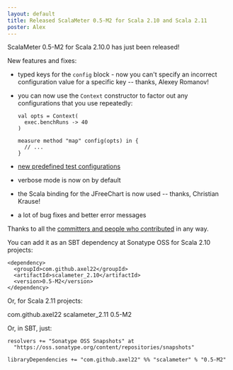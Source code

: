 ```yaml
---
layout: default
title: Released ScalaMeter 0.5-M2 for Scala 2.10 and Scala 2.11
poster: Alex
---
```



ScalaMeter 0.5-M2 for Scala 2.10.0 has just been released!

New features and fixes:
- typed keys for the `config` block - now you can't specify an incorrect configuration value for a specific key -- thanks, Alexey Romanov!
- you can now use the `Context` constructor to factor out any configurations that you use repeatedly:

      val opts = Context(
        exec.benchRuns -> 40
      )
    
      measure method "map" config(opts) in {
        // ...
      }

- [new predefined test configurations](http://scalameter.github.io/home/gettingstarted/0.5/configuration/index.html)
- verbose mode is now on by default
- the Scala binding for the JFreeChart is now used -- thanks, Christian Krause!
- a lot of bug fixes and better error messages

Thanks to all the [committers and people who contributed](http://scalameter.github.io/home/authors/) in any way.

You can add it as an SBT dependency at Sonatype OSS for Scala 2.10 projects:

    <dependency>
      <groupId>com.github.axel22</groupId>
      <artifactId>scalameter_2.10</artifactId>
      <version>0.5-M2</version>
    </dependency>

Or, for Scala 2.11 projects:

  <dependency>
      <groupId>com.github.axel22</groupId>
      <artifactId>scalameter_2.11</artifactId>
      <version>0.5-M2</version>
    </dependency>

Or, in SBT, just:

    resolvers += "Sonatype OSS Snapshots" at
      "https://oss.sonatype.org/content/repositories/snapshots"

    libraryDependencies += "com.github.axel22" %% "scalameter" % "0.5-M2"


